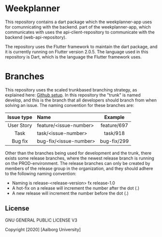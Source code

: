 # Weekplanner
This repository contains a dart package which the weekplanner-app uses for comunnicating with the backend.   part of the weekplanner-app, which communicates with uses the api-client-repository to communicate with the backend (web-api-repository). 

The repository uses the Flutter framework to maintain the dart package, and it is currently running on Flutter version 2.0.5. The language used in this repository is Dart, which is the language the Flutter framework uses.

# Branches
This repository uses the scaled trunkbased branching strategy, as explained here: [Github setup](https://github.com/aau-giraf/.github/blob/main/wiki/about/github.md). In this repository the "trunk" is named develop, and this is the branch that all developers should branch from when solving an issue. The naming convention for these branches are:

| Issue type | Name                   | Example     |
| :--------: | :--------------------- | :---------: |
| User Story | feature/\<issue-number\> | feature/697 |
| Task       | task/\<issue-number\>    | task/918    |
| Bug fix    | bug-fix/\<issue-number\> | bug-fix/299 |

Other than the branches being used for development and the trunk, there exists some release branches, where the newest release branch is running on the PROD-environment. The release branches can only be created by members of the release group in the organization, and they should adhere to the following naming convention:
- Naming is release-\<release-version\> fx release-1.0
- A hot-fix on a release will increment the number after the dot (.)
- A new release will increment the number before the dot (.)

## License

GNU GENERAL PUBLIC LICENSE V3

Copyright [2020] [Aalborg University]
